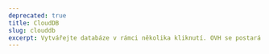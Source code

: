 ```yaml
---
deprecated: true
title: CloudDB
slug: clouddb
excerpt: Vytvářejte databáze v rámci několika kliknutí. OVH se postará o zbytek
---
```

